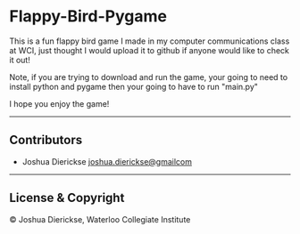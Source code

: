 # Flappy-Bird-Pygame

This is a fun flappy bird game I made in my computer communications class at WCI, just thought I would upload it to github if anyone would like to check it out!

Note, if you are trying to download and run the game, your going to need to install python and pygame then your going to have to run "main.py"

I hope you enjoy the game!

---

## Contributors

- Joshua Dierickse <joshua.dierickse@gmailcom>

---

## License & Copyright

© Joshua Dierickse, Waterloo Collegiate Institute
